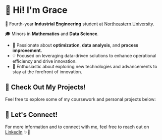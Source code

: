 # 👋 Hi! I'm Grace

🚀 Fourth-year **Industrial Engineering** student at [Northeastern University](https://www.northeastern.edu/). 

🎓 Minors in **Mathematics** and **Data Science**.  

- 🌟 Passionate about **optimization**, **data analysis**, and **process improvement**.  
- 💡 Focused on leveraging data-driven solutions to enhance operational efficiency and drive innovation.
- 🤖 Enthusiastic about exploring new technologies and advancements to stay at the forefront of innovation. 



## 🚀 Check Out My Projects!

Feel free to explore some of my coursework and personal projects below:


## 🌟 Let's Connect!

For more information and to connect with me, feel free to reach out on [LinkedIn](https://www.linkedin.com/in/grace-pietak/) ✨💼
